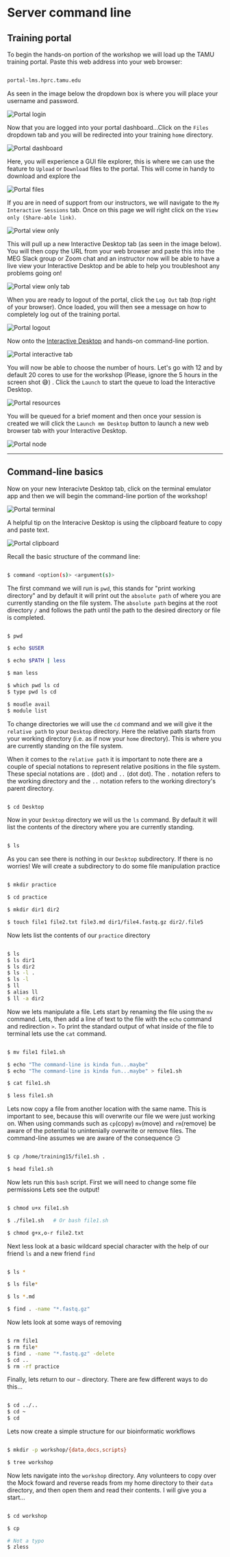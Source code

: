 Server command line 
===================

## Training portal

To begin the hands-on portion of the workshop we will load up the TAMU training portal. Paste this web address into your web browser:

```bash

portal-lms.hprc.tamu.edu

```

As seen in the image below the dropdown box is where you will place your username and password.


![Portal login](../resources/portal_images/TAMUportal_login.png)


Now that you are logged into your portal dashboard...Click on the `Files` dropdown tab and you will be redirected into your training `home` directory.


![Portal dashboard](../resources/portal_images/TAMUportal_fileTab.png)


Here, you will experience a GUI file explorer, this is where we can use the feature to `Upload` or `Download` files to the portal. This will come in handy to download and explore the


![Portal files](../resources/portal_images/TAMUportal_dashHomeDir.png)


If you are in need of support from our instructors, we will navigate to the `My Interactive Sessions` tab. Once on this page we will right click on the `View only (Share-able link)`.


![Portal view only](../resources/portal_images/portal_viewOnly.png)


This will pull up a new Interactive Desktop tab (as seen in the image below). You will then copy the URL from your web browser and paste this into the MEG Slack group or Zoom chat and an instructor now will be able to have a live view your Interactive Desktop and be able to help you troubleshoot any problems going on!


![Portal view only tab](../resources/portal_images/TAMUportal_viewOnlyLink.png)


When you are ready to logout of the portal, click the `Log Out` tab (top right of your browser). Once loaded, you will then see a message on how to completely log out of the training portal.


![Portal logout](../resources/portal_images/TAMUportal_logout.png)


Now onto the [Interactive Desktop](./tamu_cli_hands_on.md) and hands-on command-line portion.


![Portal interactive tab](../resources/portal_images/TAMUportal_desktopTab.png)


You will now be able to choose the number of hours. Let's go with 12 and by default 20 cores to use for the workshop (Please, ignore the 5 hours in the screen shot 😅) . Click the `Launch` to start the queue to load the Interactive Desktop.


![Portal resources](../resources/portal_images/TAMUportal_loadDesktop.png)


You will be queued for a brief moment and then once your session is created we will click the `Launch mm Desktop` button to launch a new web browser tab with your Interactive Desktop.


![Portal node](../resources/portal_images/TAMUportal_nodeReady.png)


---


## Command-line basics

Now on your new Interacivte Desktop tab, click on the terminal emulator app and then we will begin the command-line portion of the workshop!


![Portal terminal](../resources/portal_images/TAMUportal_terminalOnDesktop.png)

A helpful tip on the Interacive Desktop is using the clipboard feature to copy and paste text. 

![Portal clipboard](../resources/portal_images/TAMUportal_clipboard.png)

Recall the basic structure of the command line:

```bash

$ command <option(s)> <argument(s)>

```

The first command we will run is `pwd`, this stands for "print working directory" and by default it will print out the `absolute path` of where you are currently standing on the file system. The `absolute path` begins at the root directory `/` and follows the path until the path to the desired directory or file is completed.

```bash

$ pwd

$ echo $USER

$ echo $PATH | less 

$ man less 

$ which pwd ls cd
$ type pwd ls cd 

$ moudle avail 
$ module list

```

To change directories we will use the `cd` command and we will give it the `relative path` to your `Desktop` directory. Here the relative path starts from your working directory (i.e. as if now your `home` directory). This is where you are currently standing on the file system. 

When it comes to the `relative path`  it is important to note there are a couple of special notations to represent relative positions in the file system. These special notations are `.` (dot) and `..` (dot dot). The `.` notation refers to the working directory and the `..` notation refers to the working directory's parent directory.

```bash

$ cd Desktop

```

Now in your `Desktop` directory we will us the `ls` command. By default it will list the contents of the directory where you are currently standing.

```bash

$ ls

```
As you can see there is nothing in our `Desktop` subdirectory. If there is no worries! We will create a subdirectory to do some file manipulation practice

```bash

$ mkdir practice 

$ cd practice

$ mkdir dir1 dir2

$ touch file1 file2.txt file3.md dir1/file4.fastq.gz dir2/.file5

```

Now lets list the contents of our `practice` directory

```bash

$ ls
$ ls dir1
$ ls dir2
$ ls -l .
$ ls -l 
$ ll
$ alias ll
$ ll -a dir2

```
Now we lets manipulate a file. Lets start by renaming the file using the `mv` command. Lets, then add a line of text to the file with the `echo` command and redirection `>`. To print the standard output of what inside of the file to terminal lets use the `cat` command. 

```bash

$ mv file1 file1.sh

$ echo "The command-line is kinda fun...maybe" 
$ echo "The command-line is kinda fun...maybe" > file1.sh

$ cat file1.sh

$ less file1.sh 

```

Lets now copy a file from another location with the same name. This is important to see, because this will overwrite our file we were just working on. When using commands such as `cp`(copy) `mv`(move) and `rm`(remove) be aware of the potential to unintenially overwrite or remove files. The command-line assumes we are aware of the consequence 😏

```bash

$ cp /home/training15/file1.sh .

$ head file1.sh

```

Now lets run this `bash` script. First we will need to change some file permissions Lets see the output!

```bash

$ chmod u+x file1.sh

$ ./file1.sh   # Or bash file1.sh

$ chmod g+x,o-r file2.txt

```
Next less look at a basic wildcard special character with the help of our friend `ls` and a new friend `find`

```bash

$ ls *

$ ls file*

$ ls *.md

$ find . -name "*.fastq.gz"  

```

Now lets look at some ways of removing

```bash

$ rm file1
$ rm file*
$ find . -name "*.fastq.gz" -delete
$ cd ..
$ rm -rf practice

```
Finally, lets return to our `~` directory. There are few different  ways to do this...

```bash

$ cd ../..
$ cd ~
$ cd

```

Lets now create a simple structure for our bioinformatic workflows

```bash

$ mkdir -p workshop/{data,docs,scripts}

$ tree workshop

```

Now lets navigate into the `workshop` directory. Any volunteers to copy over the Mock foward and reverse reads from my home directory to their `data` directory, and then open them and read their contents. I will give you a start...

```bash

$ cd workshop 

$ cp 

# Not a typo
$ zless

```




